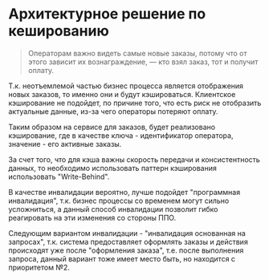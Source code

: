# Архитектурное решение по кешированию

>  Операторам важно видеть самые новые заказы, потому что от этого зависит их вознаграждение, — кто взял заказ, тот и получит оплату.

Т.к. неотъемлемой частью бизнес процесса является отображения новых заказов, то именно они и будут кэшироваться.
Клиентское кэширование не подойдет, по причине того, что есть риск не отобразить актуальные данные, из-за чего 
операторы потеряют оплату.

Таким образом на сервисе для заказов, будет реализовано кэширование, где в качестве ключа - идентификатор оператора,
значение - его активные заказы.

За счет того, что для кэша важны скорость передачи и консистентность данных, то необходимо использовать
паттерн кэширования использовать "Write-Behind".

В качестве инвалидации вероятно, лучше подойдет "программная инвалидация", т.к. бизнес процессы со временем
могут сильно усложниться, а данный способ инвалидации позволит гибко реагировать на эти изменения со стороны ППО.

Следующим вариантом инвалидации - "инвалидация основанная на запросах", т.к. система предоставляет оформлять заказы
и действия происходят уже после "оформления заказа", т.е. после выполнения запроса, данный вариант тоже имеет место быть,
но находится с приоритетом №2.
